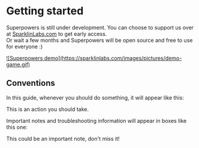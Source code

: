 # Getting started

Superpowers is still under development. You can choose to support us over at <a href="https://sparklinlabs.com/" target="_blank">SparklinLabs.com</a> to get early access.  
Or wait a few months and Superpowers will be open source and free to use for everyone :)

<a href="https://sparklinlabs.com/" target="_blank">
  ![Superpowers demo](https://sparklinlabs.com/images/pictures/demo-game.gif)
</a>

## Conventions

In this guide, whenever you should do something, it will appear like this:

<div class="action">
  <p>This is an action you should take.
</div>

Important notes and troubleshooting information will appear in boxes like this one:

<div class="note">
  <p>This could be an important note, don't miss it!
</div>
